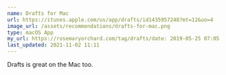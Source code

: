 ```yaml
---
name: Drafts for Mac
url: https://itunes.apple.com/us/app/drafts/id1435957248?mt=12&uo=4
image_url: /assets/recommendations/drafts-for-mac.png
type: macOS App
my_url: https://rosemaryorchard.com/tag/drafts/date: 2019-05-25 07:05
last_updated: 2021-11-02 11:11
---
```

Drafts is great on the Mac too. 